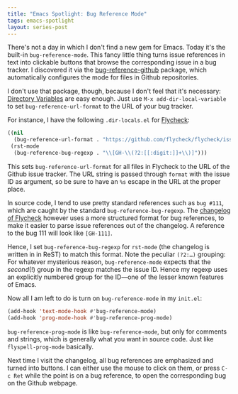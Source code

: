 ```yaml
---
title: "Emacs Spotlight: Bug Reference Mode"
tags: emacs-spotlight
layout: series-post
---
```


There's not a day in which I don't find a new gem for Emacs.  Today it's the
built-in `bug-reference-mode`.  This fancy little thing turns issue references
in text into clickable buttons that browse the corresponding issue in a bug
tracker.  I discovered it via the [bug-reference-github][] package, which
automatically configures the mode for files in Github repositories.

<!--more-->

I don't use that package, though, because I don't feel that it's necessary:
[Directory Variables][] are easy enough.  Just use `M-x add-dir-local-variable`
to set `bug-reference-url-format` to the URL of your bug tracker.

For instance, I have the following `.dir-locals.el` for [Flycheck][]:

```cl
((nil
  (bug-reference-url-format . "https://github.com/flycheck/flycheck/issues/%s"))
 (rst-mode
  (bug-reference-bug-regexp . "\\[GH-\\(?2:[[:digit:]]+\\)]")))
```

This sets `bug-reference-url-format` for all files in Flycheck to the URL of the
Github issue tracker.  The URL string is passed through `format` with the issue
ID as argument, so be sure to have an `%s` escape in the URL at the proper
place.

In source code, I tend to use pretty standard references such as `bug #111`,
which are caught by the standard `bug-reference-bug-regexp`. The
[changelog of Flycheck][changelog] however uses a more structured format for bug
references, to make it easier to parse issue references out of the changelog.  A
reference to the bug 111 will look like `[GH-111]`.

Hence, I set `bug-reference-bug-regexp` for `rst-mode` (the changelog is written
in in ReST) to match this format.  Note the peculiar `(?2:…)` grouping: For
whatever mysterious reason, `bug-reference-mode` expects that the *second*(!)
group in the regexp matches the issue ID.  Hence my regexp uses an explicitly
numbered group for the ID—one of the lesser known features of Emacs.

Now all I am left to do is turn on `bug-reference-mode` in my `init.el`:

```cl
(add-hook 'text-mode-hook #'bug-reference-mode)
(add-hook 'prog-mode-hook #'bug-reference-prog-mode)
```

`bug-reference-prog-mode` is like `bug-reference-mode`, but only for comments
and strings, which is generally what you want in source code.  Just like
`flyspell-prog-mode` basically.

Next time I visit the changelog, all bug references are emphasized and turned
into buttons.  I can either use the mouse to click on them, or press `C-c Ret`
while the point is on a bug reference, to open the corresponding bug on the
Github webpage.

[bug-reference-github]: https://github.com/arnested/bug-reference-github
[Directory Variables]: http://www.gnu.org/software/emacs/manual/html_node/emacs/Directory-Variables.html#Directory-Variables
[Flycheck]: https://github.com/flycheck/flycheck
[changelog]: https://github.com/flycheck/flycheck/blob/master/CHANGES.rst

